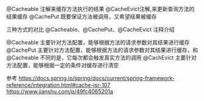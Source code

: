  @Cacheable 注解来缓存方法执行的结果
 @CacheEvict注解,来更新查询方法的结果缓存
 @CachePut 既要保证方法被调用，又希望结果被缓存
 
 三种方式的对比
 @Cacheable、@CachePut、@CacheEvict 注释介绍
 
 @Cacheable 主要针对方法配置，能够根据方法的请求参数对其结果进行缓存
 @CachePut 主要针对方法配置，能够根据方法的请求参数对其结果进行缓存，和 @Cacheable 不同的是，它每次都会触发真实方法的调用
 @CachEvict 主要针对方法配置，能够根据一定的条件对缓存进行清空
 
 
 
参考
https://docs.spring.io/spring/docs/current/spring-framework-reference/integration.html#cache-jsr-107
https://www.jianshu.com/p/49fc4065201a

